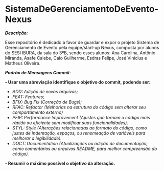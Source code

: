 # SistemaDeGerenciamentoDeEvento-Nexus
***Descrição:***

Esse repositório é dedicado a favor de guardar e expor o projeto Sistema de Gerenciamento de Evento pela equipe/start-up Nexus, composta por alunos do SESI IBURA, da sala do 3ºB, sendo esses alunos: Ana Carolina, Antônio Miranda, Asafe Calebe, Caio Guilherme, Esdras Felipe, José Vinícius e Matheus Oliveira.

***Padrão de Mensagens Commit***:

**- Usar uma abreviação identifique o objetivo do commit, podendo ser:**
- *ADD: Adição de novos arquivos;*
- *FEAT: Features;*
- *BFIX: Bug Fix (Correção de Bugs);*
- *RFAC: Refactor (Melhorias na estrutura do código sem alterar seu comportamento externo)*
- *PFIP: Performance Improvement (Ajustes que tornam o código mais rápido ou eficiente sem modificar suas funcionalidades).*
- *STYL: Style (Alterações relacionadas ao formato do código, como justes de indentação, espaços, ou renomeação de variáveis para melhorar a legibilidade).*
- *DOCT: Documentation (Atualizações ou adição de documentação, como comentários ou arquivos README, para melhor compreensão do código).*
  
**- Resumir o máximo possível o objetivo da alteração.**
